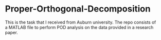 # Proper-Orthogonal-Decomposition
This is the task that I received from Auburn university. The repo consists of a MATLAB file to perform POD analysis on the data provided in a research paper.
